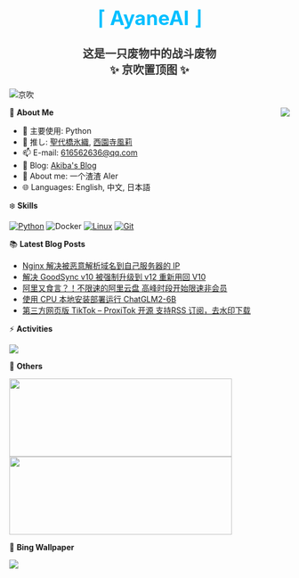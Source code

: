 <div align="center">
  <h1 style="color:#00BFFF;font-size:35px">⌈ AyaneAI ⌋</h1>
  <h3 style="color:#333333;font-size:20px">这是一只废物中的战斗废物<br>✨ 京吹置顶图 ✨</h3>
</div>

![京吹](https://raw.githubusercontent.com/azmiao/azmiao/main/header_img.png)

<a href="https://github.com/AyaneAI">
  <img align="right" src="https://github-readme-stats.vercel.app/api?username=AyaneAI&theme=buefy&show_icons=true&count_private=true" />
</a>

🍓 **About Me**

- 🔭 主要使用: Python
- 🌱 推し: [聖代橋氷織](https://mzh.moegirl.org.cn/zh-hans/%E5%9C%A3%E4%BB%A3%E6%A1%A5%E5%86%B0%E7%BB%87), [西園寺風莉](https://mzh.moegirl.org.cn/%E8%A5%BF%E5%9B%AD%E5%AF%BA%E9%A3%8E%E8%8E%89)
- 📫 E-mail: 616562636@qq.com
- 🍨 Blog: [Akiba's Blog](https://blog.anzu.link)
- 👯 About me: 一个渣渣 AIer
- 🌐 Languages: English, 中文, 日本語

❄️ **Skills**

[![Python](https://img.shields.io/badge/-Python-3776AB?style=flat-square&logo=python&logoColor=ffffff)](https://www.python.org/)
![Docker](https://img.shields.io/badge/Docker-2496ED?style=flat-square&logo=docker&logoColor=ffffff)
[![Linux](https://img.shields.io/badge/-Linux-333333?style=flat-square&logo=linux&logoColor=white)](https://www.linuxfoundation.org/)
[![Git](https://img.shields.io/badge/-Git-f05032?style=flat-square&logo=git&logoColor=white)](https://git-scm.com/)

📚 **Latest Blog Posts**

<!-- BLOG-POST-LIST:START -->
- [Nginx 解决被恶意解析域名到自己服务器的 IP](https://www.tjsky.net/tutorial/724?pk_campaign=feed&pk_kwd=nginx-%25e8%25a7%25a3%25e5%2586%25b3%25e8%25a2%25ab%25e6%2581%25b6%25e6%2584%258f%25e8%25a7%25a3%25e6%259e%2590%25e5%259f%259f%25e5%2590%258d%25e5%2588%25b0%25e8%2587%25aa%25e5%25b7%25b1%25e7%259a%2584%25e7%259a%2584%25e6%259c%258d%25e5%258a%25a1%25e5%2599%25a8-ip)
- [解决 GoodSync v10 被强制升级到 v12 重新用回 V10](https://www.tjsky.net/tutorial/721?pk_campaign=feed&pk_kwd=%25e8%25a7%25a3%25e5%2586%25b3-goodsync-v10-%25e8%25a2%25ab%25e5%25bc%25ba%25e5%2588%25b6%25e5%258d%2587%25e7%25ba%25a7%25e5%2588%25b0-v12-%25e9%2587%258d%25e6%2596%25b0%25e7%2594%25a8%25e5%259b%259e-v10)
- [阿里又食言？！不限速的阿里云盘 高峰时段开始限速非会员](https://www.tjsky.net/natter/716?pk_campaign=feed&pk_kwd=%25e9%2598%25bf%25e9%2587%258c%25e5%258f%2588%25e9%25a3%259f%25e8%25a8%2580%25ef%25bc%259f%25ef%25bc%2581%25e4%25b8%258d%25e9%2599%2590%25e9%2580%259f%25e7%259a%2584%25e9%2598%25bf%25e9%2587%258c%25e4%25ba%2591%25e7%259b%2598-%25e9%25ab%2598%25e5%25b3%25b0%25e6%2597%25b6%25e6%25ae%25b5%25e5%25bc%2580%25e5%25a7%258b%25e9%2599%2590)
- [使用 CPU 本地安装部署运行 ChatGLM2-6B](https://www.tjsky.net/tutorial/701?pk_campaign=feed&pk_kwd=%25e4%25bd%25bf%25e7%2594%25a8-cpu-%25e6%259c%25ac%25e5%259c%25b0%25e5%25ae%2589%25e8%25a3%2585%25e9%2583%25a8%25e7%25bd%25b2%25e8%25bf%2590%25e8%25a1%258c-chatglm2-6b)
- [第三方网页版 TikTok – ProxiTok 开源 支持RSS 订阅，去水印下载](https://www.tjsky.net/best-software/694?pk_campaign=feed&pk_kwd=%25e7%25ac%25ac%25e4%25b8%2589%25e6%2596%25b9%25e7%25bd%2591%25e9%25a1%25b5%25e7%2589%2588-tiktok-proxitok-%25e5%25bc%2580%25e6%25ba%2590-%25e6%2594%25af%25e6%258c%2581rss-%25e8%25ae%25a2%25e9%2598%2585%25ef%25bc%258c%25e5%258e%25bb%25e6%25b0%25b4%25e5%258d%25b0%25e4%25b8%258b%25e8%25bd%25bd)
<!-- BLOG-POST-LIST:END -->

⚡️ **Activities**

<a href="https://github.com/AyaneAI/GPUMonitor">
  <img src="https://github-readme-stats.vercel.app/api/pin/?username=AyaneAI&repo=GPUMonitor&bg_color=30,a6c0fe,f68084&title_color=fff&text_color=fff" />
</a>

🎄 **Others**

<a href="https://github.com/AyaneAI">
  <img width="400" height="140" src="https://card.yuy1n.io/card/76561198344110725/gradient3,en,badge,group">
</a>

<a href="https://github.com/AyaneAI">
  <img width="400" height="140" src="https://github-readme-stats.vercel.app/api/top-langs/?username=AyaneAI&layout=compact&bg_color=30,a6c0fe,f68084&title_color=fff&text_color=fff">
</a>

🗻 **Bing Wallpaper**

<!-- BING-WALLPAPER:START -->
<img src="https://www.bing.com/th?id=OHR.RockHouse_EN-US1852534234_1920x1080.jpg&rf=LaDigue_1920x1080.jpg&pid=hp">
<!-- BING-WALLPAPER:END -->

